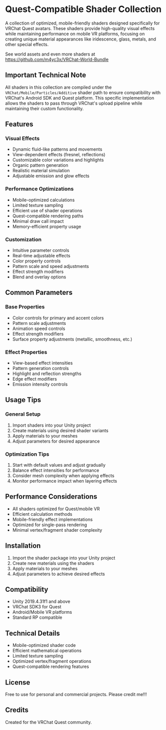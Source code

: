 # Quest-Compatible Shader Collection

A collection of optimized, mobile-friendly shaders designed specifically for VRChat Quest avatars. These shaders provide high-quality visual effects while maintaining performance on mobile VR platforms, focusing on creating unique material appearances like iridescence, glass, metals, and other special effects.

See world assets and even more shaders at https://github.com/m4yc3x/VRChat-World-Bundle

## Important Technical Note

All shaders in this collection are compiled under the `VRChat/Mobile/Particles/Additive` shader path to ensure compatibility with VRChat's Android SDK and Quest platform. This specific implementation allows the shaders to pass through VRChat's upload pipeline while maintaining their custom functionality.

## Features

### Visual Effects
- Dynamic fluid-like patterns and movements
- View-dependent effects (fresnel, reflections)
- Customizable color variations and highlights
- Organic pattern generation
- Realistic material simulation
- Adjustable emission and glow effects

### Performance Optimizations
- Mobile-optimized calculations
- Limited texture sampling
- Efficient use of shader operations
- Quest-compatible rendering paths
- Minimal draw call impact
- Memory-efficient property usage

### Customization
- Intuitive parameter controls
- Real-time adjustable effects
- Color property controls
- Pattern scale and speed adjustments
- Effect strength modifiers
- Blend and overlay options

## Common Parameters

### Base Properties
- Color controls for primary and accent colors
- Pattern scale adjustments
- Animation speed controls
- Effect strength modifiers
- Surface property adjustments (metallic, smoothness, etc.)

### Effect Properties
- View-based effect intensities
- Pattern generation controls
- Highlight and reflection strengths
- Edge effect modifiers
- Emission intensity controls

## Usage Tips

### General Setup
1. Import shaders into your Unity project
2. Create materials using desired shader variants
3. Apply materials to your meshes
4. Adjust parameters for desired appearance

### Optimization Tips
1. Start with default values and adjust gradually
2. Balance effect intensities for performance
3. Consider mesh complexity when applying effects
4. Monitor performance impact when layering effects

## Performance Considerations
- All shaders optimized for Quest/mobile VR
- Efficient calculation methods
- Mobile-friendly effect implementations
- Optimized for single-pass rendering
- Minimal vertex/fragment shader complexity

## Installation
1. Import the shader package into your Unity project
2. Create new materials using the shaders
3. Apply materials to your meshes
4. Adjust parameters to achieve desired effects

## Compatibility
- Unity 2019.4.31f1 and above
- VRChat SDK3 for Quest
- Android/Mobile VR platforms
- Standard RP compatible

## Technical Details
- Mobile-optimized shader code
- Efficient mathematical operations
- Limited texture sampling
- Optimized vertex/fragment operations
- Quest-compatible rendering features

## License
Free to use for personal and commercial projects. Please credit me!!!

## Credits
Created for the VRChat Quest community.
